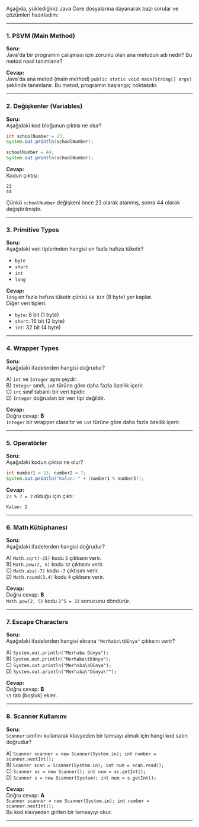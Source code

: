 Aşağıda, yüklediğiniz Java Core dosyalarına dayanarak bazı sorular ve çözümleri hazırladım:

---

### **1. PSVM (Main Method)**
**Soru:**  
Java'da bir programın çalışması için zorunlu olan ana metodun adı nedir? Bu metod nasıl tanımlanır?

**Cevap:**  
Java'da ana metod (main method) `public static void main(String[] args)` şeklinde tanımlanır. Bu metod, programın başlangıç noktasıdır.

---

### **2. Değişkenler (Variables)**
**Soru:**  
Aşağıdaki kod bloğunun çıktısı ne olur?

```java
int schoolNumber = 23;
System.out.println(schoolNumber);

schoolNumber = 44;
System.out.println(schoolNumber);
```

**Cevap:**  
Kodun çıktısı:
```
23
44
```
Çünkü `schoolNumber` değişkeni önce 23 olarak atanmış, sonra 44 olarak değiştirilmiştir.

---

### **3. Primitive Types**
**Soru:**  
Aşağıdaki veri tiplerinden hangisi en fazla hafıza tüketir?  

- `byte`
- `short`
- `int`
- `long`

**Cevap:**  
`long` en fazla hafıza tüketir çünkü `64 bit` (8 byte) yer kaplar.  
Diğer veri tipleri:
- `byte`: 8 bit (1 byte)
- `short`: 16 bit (2 byte)
- `int`: 32 bit (4 byte)

---

### **4. Wrapper Types**
**Soru:**  
Aşağıdaki ifadelerden hangisi doğrudur?

A) `int` ve `Integer` aynı şeydir.  
B) `Integer` sınıfı, `int` türüne göre daha fazla özellik içerir.  
C) `int` sınıf tabanlı bir veri tipidir.  
D) `Integer` doğrudan bir veri tipi değildir.

**Cevap:**  
Doğru cevap: **B**  
`Integer` bir wrapper class’tır ve `int` türüne göre daha fazla özellik içerir.

---

### **5. Operatörler**
**Soru:**  
Aşağıdaki kodun çıktısı ne olur?

```java
int number1 = 23, number2 = 7;
System.out.println("Kalan: " + (number1 % number2));
```

**Cevap:**  
`23 % 7 = 2` olduğu için çıktı:
```
Kalan: 2
```

---

### **6. Math Kütüphanesi**
**Soru:**  
Aşağıdaki ifadelerden hangisi doğrudur?

A) `Math.sqrt(-25)` kodu `5` çıktısını verir.  
B) `Math.pow(2, 5)` kodu `32` çıktısını verir.  
C) `Math.abs(-7)` kodu `-7` çıktısını verir.  
D) `Math.round(3.4)` kodu `4` çıktısını verir.  

**Cevap:**  
Doğru cevap: **B**  
`Math.pow(2, 5)` kodu `2^5 = 32` sonucunu döndürür.

---

### **7. Escape Characters**
**Soru:**  
Aşağıdaki ifadelerden hangisi ekrana `"Merhaba\tDünya"` çıktısını verir?  

A) `System.out.println("Merhaba Dünya");`  
B) `System.out.println("Merhaba\tDünya");`  
C) `System.out.println("Merhaba\nDünya");`  
D) `System.out.println("Merhaba\"Dünya\"");`  

**Cevap:**  
Doğru cevap: **B**  
`\t` tab (boşluk) ekler.

---

### **8. Scanner Kullanımı**
**Soru:**  
`Scanner` sınıfını kullanarak klavyeden bir tamsayı almak için hangi kod satırı doğrudur?

A) `Scanner scanner = new Scanner(System.in); int number = scanner.nextInt();`  
B) `Scanner scan = Scanner(System.in); int num = scan.read();`  
C) `Scanner sc = new Scanner(); int num = sc.getInt();`  
D) `Scanner s = new Scanner(System); int num = s.getInt();`  

**Cevap:**  
Doğru cevap: **A**  
`Scanner scanner = new Scanner(System.in); int number = scanner.nextInt();`  
Bu kod klavyeden girilen bir tamsayıyı okur.

---
